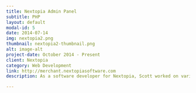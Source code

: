 ```yaml
---
title: Nextopia Admin Panel
subtitle: PHP
layout: default
modal-id: 5
date: 2014-07-14
img: nextopia2.png
thumbnail: nextopia2-thumbnail.png
alt: image-alt
project-date: October 2014 - Present
client: Nextopia
category: Web Development
link: http://merchant.nextopiasoftware.com
description: As a software developer for Nextopia, Scott worked on various features of Nextopia's product suite. These features included building a reporting section for autocomplete data, creating a geo-merchandizing section, implementing a templating system for Nextopia's "product finder" product, and many others. The server side code for Nextopia was written in PHP while the front end interface used both jQuery and Angular JS for DOM manipulation.

---
```

